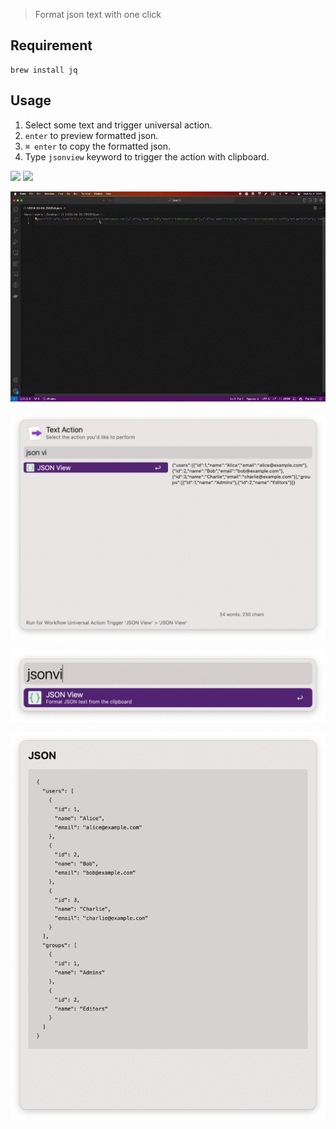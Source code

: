 > Format json text with one click

## Requirement

```
brew install jq
```

## Usage

1. Select some text and trigger universal action.
2. `enter` to preview formatted json.
3. `⌘ enter` to copy the formatted json.
4. Type `jsonview` keyword to trigger the action with clipboard.



[![](https://img.shields.io/badge/version-v0.2-green?style=for-the-badge)]()
[![](https://img.shields.io/badge/download-click-blue?style=for-the-badge)](https://github.com/alanhe421/alfred-workflows/raw/master/json-view/JSON%20View.alfredworkflow)




<!-- more -->

![screenshot1.gif](screenshots/screenshot1.gif)

![screenshot1.png](screenshots/screenshot1.png)

![screenshot2.png](screenshots/screenshot2.png)

![screenshot3.png](screenshots/screenshot3.png)
